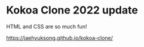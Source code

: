 # Kokoa Clone 2022 update

HTML and CSS are so much fun!

https://jaehyuksong.github.io/kokoa-clone/
